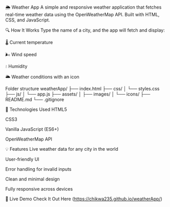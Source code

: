 🌦️ Weather App A simple and responsive weather application that fetches real-time weather data using the OpenWeatherMap API. Built with HTML, CSS, and JavaScript.

🔍 How It Works Type the name of a city, and the app will fetch and display:

🌡️ Current temperature

🌬️ Wind speed

💧 Humidity

🌥️ Weather conditions with an icon

Folder structure
weatherApp/
├── index.html
├── css/
│   └── styles.css
├── js/
│   └── app.js
├── assets/
│   ├── images/
│   └── icons/
├── README.md
└── .gitignore


🔧 Technologies Used HTML5

CSS3

Vanilla JavaScript (ES6+)

OpenWeatherMap API

💡 Features Live weather data for any city in the world

User-friendly UI

Error handling for invalid inputs

Clean and minimal design

Fully responsive across devices

🔗 Live Demo Check It Out Here (https://chikwa235.github.io/weatherApp/)
